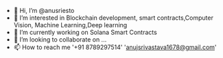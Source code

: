 - 👋 Hi, I’m @anusriesto
- 👀 I’m interested in Blockchain development, smart contracts,Computer Vision, Machine Learning,Deep learning
- 🌱 I’m currently working on Solana Smart Contracts
- 💞️ I’m looking to collaborate on ...
- 📫 How to reach me '+91 8789297514'    'anujsrivastava1678@gmail.com'  


<!---
anusriesto/anusriesto is a ✨ special ✨ repository because its `README.md` (this file) appears on your GitHub profile.
You can click the Preview link to take a look at your changes.
--->
